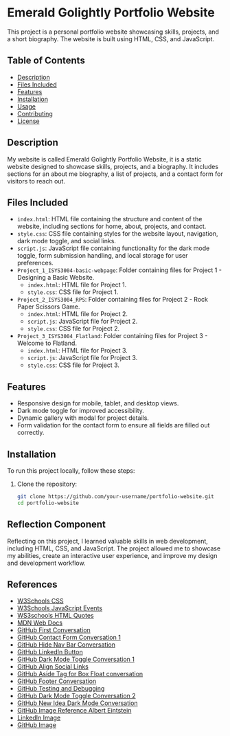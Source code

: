 # Emerald Golightly Portfolio Website

This project is a personal portfolio website showcasing skills, projects, and a short biography. The website is built using HTML, CSS, and JavaScript.

## Table of Contents

- [Description](#description)
- [Files Included](#files-included)
- [Features](#features)
- [Installation](#installation)
- [Usage](#usage)
- [Contributing](#contributing)
- [License](#license)

## Description

My website is called Emerald Golightly Portfolio Website, it is a static website designed to showcase skills, projects, and a biography. It includes sections for an about me biography, a list of projects, and a contact form for visitors to reach out.

## Files Included

- `index.html`: HTML file containing the structure and content of the website, including sections for home, about, projects, and contact.
- `style.css`: CSS file containing styles for the website layout, navigation, dark mode toggle, and social links.
- `script.js`: JavaScript file containing functionality for the dark mode toggle, form submission handling, and local storage for user preferences.
- `Project_1_ISYS3004-basic-webpage`: Folder containing files for Project 1 - Designing a Basic Website.
  - `index.html`: HTML file for Project 1.
  - `style.css`: CSS file for Project 1.
- `Project_2_ISYS3004_RPS`: Folder containing files for Project 2 - Rock Paper Scissors Game.
  - `index.html`: HTML file for Project 2.
  - `script.js`: JavaScript file for Project 2.
  - `style.css`: CSS file for Project 2.
- `Project_3_ISYS3004_Flatland`: Folder containing files for Project 3 - Welcome to Flatland.
  - `index.html`: HTML file for Project 3.
  - `script.js`: JavaScript file for Project 3.
  - `style.css`: CSS file for Project 3.

## Features

- Responsive design for mobile, tablet, and desktop views.
- Dark mode toggle for improved accessibility.
- Dynamic gallery with modal for project details.
- Form validation for the contact form to ensure all fields are filled out correctly.

## Installation

To run this project locally, follow these steps:

1. Clone the repository:
   ```bash
   git clone https://github.com/your-username/portfolio-website.git
   cd portfolio-website

## Reflection Component
Reflecting on this project, I learned valuable skills in web development, including HTML, CSS, and JavaScript. The project allowed me to showcase my abilities, create an interactive user experience, and improve my design and development workflow.

## References

- [W3Schools CSS](https://www.w3schools.com/Css/)
- [W3Schools JavaScript Events](https://www.w3schools.com/js/js_events.asp)
- [WS3schools HTML Quotes](https://www.w3schools.com/html/html_quotation_elements.asp)
- [MDN Web Docs](https://developer.mozilla.org/)
- [GitHub First Conversation](https://chat.openai.com/share/88a133bd-6d36-4d57-a88a-e9105180151c)
- [GitHub Contact Form Conversation 1 ](https://chat.openai.com/share/861223e4-81e7-4476-8282-1f2b746f5846)
- [GitHub Hide Nav Bar Conversation](https://chat.openai.com/share/75102495-a63a-4ab8-84fc-561e8a3f10e2)
- [GitHub LinkedIn Button](https://chat.openai.com/share/a4d78c06-10cb-4a72-8ce5-06db0e918ca8)
- [GitHub Dark Mode Toggle Conversation 1](https://chat.openai.com/share/a25ce841-90bb-4494-b4eb-e902ac3a5d20)
- [GitHub Align Social Links](https://chat.openai.com/share/8f42487f-b877-47a9-b72b-ad6318a0d279)
- [GitHub Aside Tag for Box Float conversation](https://chat.openai.com/share/ebac2375-4cd6-4986-945e-fa2e9aed1de2)
- [GitHub Footer Conversation](https://chat.openai.com/share/68b5d870-63f9-4957-bb05-f201dc22ace8)
- [GitHub Testing and Debugging](https://chat.openai.com/share/20fd60fe-9529-4b16-a70b-ae3fc97b91f0)
- [GitHub Dark Mode Toggle Conversation 2](https://chat.openai.com/share/efb343ca-19ab-4c2b-b64a-ec1d77b6b2ed)
- [GitHub New Idea Dark Mode Conversation](https://chat.openai.com/share/74ce467a-fe87-494f-8d23-b3178b5d440a)
- [GitHub Image Reference Albert Eintstein](https://chat.openai.com/share/00c42422-c5f6-4166-b9ac-edba5b08e94a)
- [LinkedIn Image](https://th.bing.com/th/id/OIP.VArJwZMxFN-qHnD8Xue-QAHaHa?w=182&h=183&c=7&r=0&o=5&pid=1.7)
- [GitHub Image](https://th.bing.com/th/id/OIP.rIONbwiwOm_V37ef5VAyDwHaFj?w=231&h=180&c=7&r=0&o=5&pid=1.7)